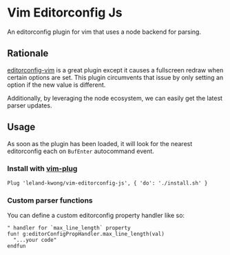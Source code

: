 # Vim Editorconfig Js

An editorconfig plugin for vim that uses a node backend for parsing.

## Rationale

[editorconfig-vim](https://github.com/editorconfig/editorconfig-vim) is a great plugin except it causes a fullscreen redraw when certain options are set. This plugin circumvents that issue by only setting an option if the new value is different.

Additionally, by leveraging the node ecosystem, we can easily get the latest parser updates.

## Usage

As soon as the plugin has been loaded, it will look for the nearest editorconfig each on `BufEnter` autocommand event.

### Install with [vim-plug](https://github.com/junegunn/vim-plug)

```vim
Plug 'leland-kwong/vim-editorconfig-js', { 'do': './install.sh' }
```

### Custom parser functions

You can define a custom editorconfig property handler like so:

```vim
" handler for `max_line_length` property
fun! g:editorConfigPropHandler.max_line_length(val)
  "...your code"
endfun
```
